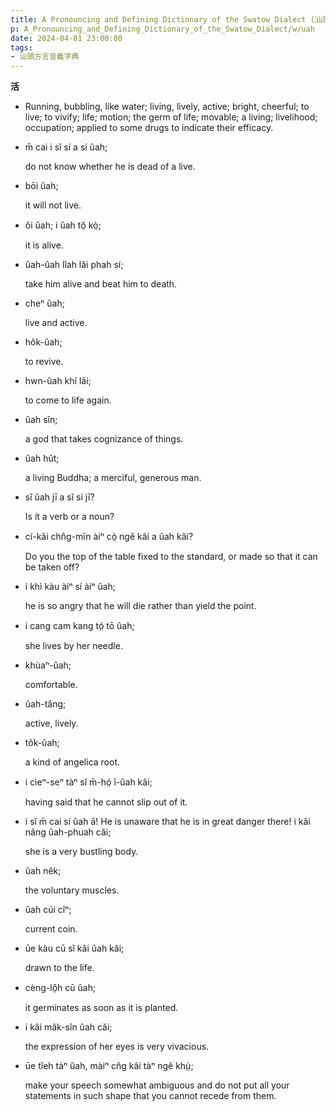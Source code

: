 ```yaml
---
title: A Pronouncing and Defining Dictionary of the Swatow Dialect (汕頭方言音義字典) / uah
p: A_Pronouncing_and_Defining_Dictionary_of_the_Swatow_Dialect/w/uah
date: 2024-04-01 23:00:00
tags: 
- 汕頭方言音義字典
---
```



**活**
- Running, bubbling, like water; living, lively,  active; bright, cheerful; to live; to vivify; life; motion; the germ of  life; movable; a living; livelihood; occupation; applied to some drugs  to indicate their efficacy. 

- m̄ cai i sĭ sí a sí ûah;

  do not know whether he is dead of a live.

- bōi ûah;

  it will not live.

- ŏi ûah; i ûah tŏ̤ kò̤;

  it is alive.

- ûah-ûah lîah lâi phah sí;

  take him alive and beat him to death.

- cheⁿ ûah;

  live and active.

- hôk-ûah;

  to revive.

- hwn-ûah khí lâi;

  to come to life again.

- ûah sîn;

  a god that takes cognizance of things.

- ûah hût;

  a living Buddha; a merciful, generous man.

- sĭ ûah jī a sĭ sí jī?

  Is it a verb or a noun?

- cí-kâi chn̂g-mīn àiⁿ cò̤ ngĕ kâi a ûah kâi?

  Do you the top of the table fixed to the standard, or made so that it can be taken off?

- i khì kàu àiⁿ sí àiⁿ ûah;

  he is so angry that he will die rather than yield the point.

- i cang cam kang tó̤ tō ûah;

  she lives by her needle.

- khùaⁿ-ûah;

  comfortable.

- ûah-tăng;

  active, lively.

- tôk-ûah;

  a kind of angelica root.

- i cìeⁿ-seⁿ tàⁿ sĭ m̄-hó̤ î-ûah kâi;

  having said that he cannot slip out of it.

- i sĭ m̄ cai sí ûah ā! He is unaware that he is in great danger there! i kâi nâng ûah-phuah căi;

  she is a very bustling body.

- ûah nêk;

  the voluntary muscles.

- ûah cúi cîⁿ;

  current coin.

- ūe kàu cū sĭ kâi ûah kâi;

  drawn to the life.

- cèng-lô̤h cū ûah;

  it germinates as soon as it is planted.

- i kâi mâk-sîn ûah căi;

  the expression of her eyes is very vivacious.

- ūe tîeh tàⁿ ûah, màiⁿ cn̂g kâi tàⁿ ngĕ khṳ̀;

  make your speech somewhat ambiguous and do not put all your statements in such shape that you cannot recede from them.